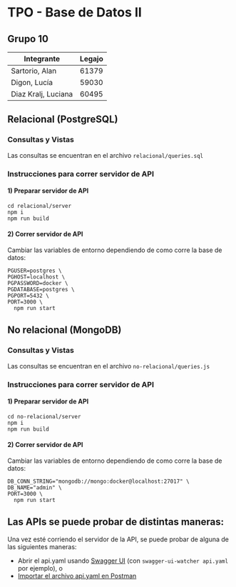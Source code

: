 # TPO - Base de Datos II

## Grupo 10

| Integrante          | Legajo |
|---------------------|--------|
| Sartorio, Alan      | 61379  |
| Digon, Lucía        | 59030  |
| Diaz Kralj, Luciana | 60495  |

## Relacional (PostgreSQL)

### Consultas y Vistas

Las consultas se encuentran en el archivo `relacional/queries.sql`

### Instrucciones para correr servidor de API
#### 1) Preparar servidor de API

```
cd relacional/server
npm i
npm run build
```

#### 2) Correr servidor de API

Cambiar las variables de entorno dependiendo de como corre la base de datos:

```
PGUSER=postgres \
PGHOST=localhost \
PGPASSWORD=docker \
PGDATABASE=postgres \
PGPORT=5432 \
PORT=3000 \
  npm run start
```

## No relacional (MongoDB)

### Consultas y Vistas

Las consultas se encuentran en el archivo `no-relacional/queries.js`

### Instrucciones para correr servidor de API
#### 1) Preparar servidor de API

```
cd no-relacional/server
npm i
npm run build
```

#### 2) Correr servidor de API

Cambiar las variables de entorno dependiendo de como corre la base de datos:

```
DB_CONN_STRING="mongodb://mongo:docker@localhost:27017" \
DB_NAME="admin" \
PORT=3000 \
  npm run start
```


## Las APIs se puede probar de distintas maneras:

Una vez esté corriendo el servidor de la API, se puede probar de alguna de las siguientes maneras:

- Abrir el api.yaml usando [Swagger UI](https://github.com/moon0326/swagger-ui-watcher) (con `swagger-ui-watcher api.yaml` por ejemplo), o
- [Importar el archivo api.yaml en Postman](https://learning.postman.com/docs/designing-and-developing-your-api/importing-an-api/#import-an-api-definition)
